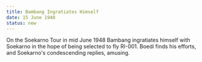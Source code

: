 ```yaml
---
title: Bambang Ingratiates Himself
date: 15 June 1948 
status: new
---
```


On the Soekarno Tour in mid June 1948 Bambang ingratiates himself with
Soekarno in the hope of being selected to fly RI-001. Boedi finds his
efforts, and Soekarno's condescending replies, amusing.
